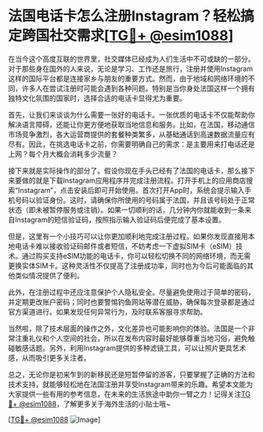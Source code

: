 # 法国电话卡怎么注册Instagram？轻松搞定跨国社交需求[[TG💪+ @esim1088](https://t.me/s/esim1088)]

在当今这个高度互联的世界里，社交媒体已经成为人们生活中不可或缺的一部分。对于那些身在国外的人来说，无论是学习、工作还是旅行，注册并使用Instagram这样的国际平台都是连接家乡与朋友的重要方式。然而，由于地域和网络环境的不同，许多人在尝试注册时可能会遇到各种问题。特别是当你身处法国这样一个拥有独特文化氛围的国家时，选择合适的电话卡显得尤为重要。

首先，让我们来谈谈为什么需要一张好的电话卡。一张优质的电话卡不仅能帮助你解决语言障碍，还能让你更方便地获取当地信息和服务。比如，在法国，移动通信市场竞争激烈，各大运营商提供的套餐种类繁多，从基础通话到高速数据流量应有尽有。因此，在挑选电话卡之前，你需要明确自己的需求：是主要用来打电话还是上网？每个月大概会消耗多少流量？

接下来就是实际操作的部分了。假设你现在手头已经有了法国的电话卡，那么接下来要做的就是下载Instagram应用程序并完成注册流程。打开手机上的应用商店搜索“Instagram”，点击安装后即可开始使用。首次打开App时，系统会提示输入手机号码以验证身份。这时，请确保你所使用的号码属于法国，并且该号码处于正常状态（即未被暂停服务或注销）。如果一切顺利的话，几分钟内你就能收到一条来自Instagram的短信验证码，按照指示输入验证码后便完成了基本设置。

但是，这里有一个小技巧可以让你更加顺利地完成注册过程。如果你发现直接用本地电话卡难以接收验证码邮件或者短信，不妨考虑一下虚拟SIM卡（eSIM）技术。通过购买支持eSIM功能的电话卡，你可以轻松切换不同的网络环境，而无需更换实体SIM卡。这种灵活性不仅提高了注册成功率，同时也为今后可能面临的其他类似情况提供了便利。

此外，在注册过程中还应注意保护个人隐私安全。尽量避免使用过于简单的密码，并定期更改账户密码；同时也要警惕钓鱼网站等潜在威胁，确保每次登录都是通过官方渠道进行。如果发现任何异常行为，及时联系客服寻求帮助。

当然啦，除了技术层面的操作之外，文化差异也可能影响你的体验。法国是一个非常注重礼仪和个人空间的社会，所以在发布内容时最好能够尊重当地习俗，避免触碰敏感话题。另外，利用Instagram提供的多种滤镜工具，可以让照片更具艺术感，从而吸引更多关注者。

总之，无论你是初来乍到的新移民还是短暂停留的游客，只要掌握了正确的方法和技术支持，就能够轻松地在法国注册并享受Instagram带来的乐趣。希望本文能为大家提供一些有用的参考信息，在未来的生活旅途中助你一臂之力！记得关注[TG💪+ @esim1088](https://t.me/s/esim1088)，了解更多关于海外生活的小贴士哦~

[[TG💪+ @esim1088](https://t.me/s/esim1088) ![Image](https://i.postimg.cc/4NQfJmqS/Snipaste-2025-05-13-00-14-12.png)]